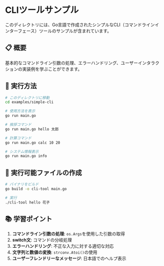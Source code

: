 # CLIツールサンプル

このディレクトリには、Go言語で作成されたシンプルなCLI（コマンドラインインターフェース）ツールのサンプルが含まれています。

## 📋 概要

基本的なコマンドライン引数の処理、エラーハンドリング、ユーザーインタラクションの実装例を学ぶことができます。

## 🚀 実行方法

```bash
# このディレクトリに移動
cd examples/simple-cli

# 使用方法を表示
go run main.go

# 挨拶コマンド
go run main.go hello 太郎

# 計算コマンド
go run main.go calc 10 20

# システム情報表示
go run main.go info
```

## 🔧 実行可能ファイルの作成

```bash
# バイナリをビルド
go build -o cli-tool main.go

# 実行
./cli-tool hello 花子
```

## 📚 学習ポイント

1. **コマンドライン引数の処理**: `os.Args`を使用した引数の取得
2. **switch文**: コマンドの分岐処理
3. **エラーハンドリング**: 不正な入力に対する適切な対応
4. **文字列と数値の変換**: `strconv.Atoi()`の使用
5. **ユーザーフレンドリーなメッセージ**: 日本語でのヘルプ表示
